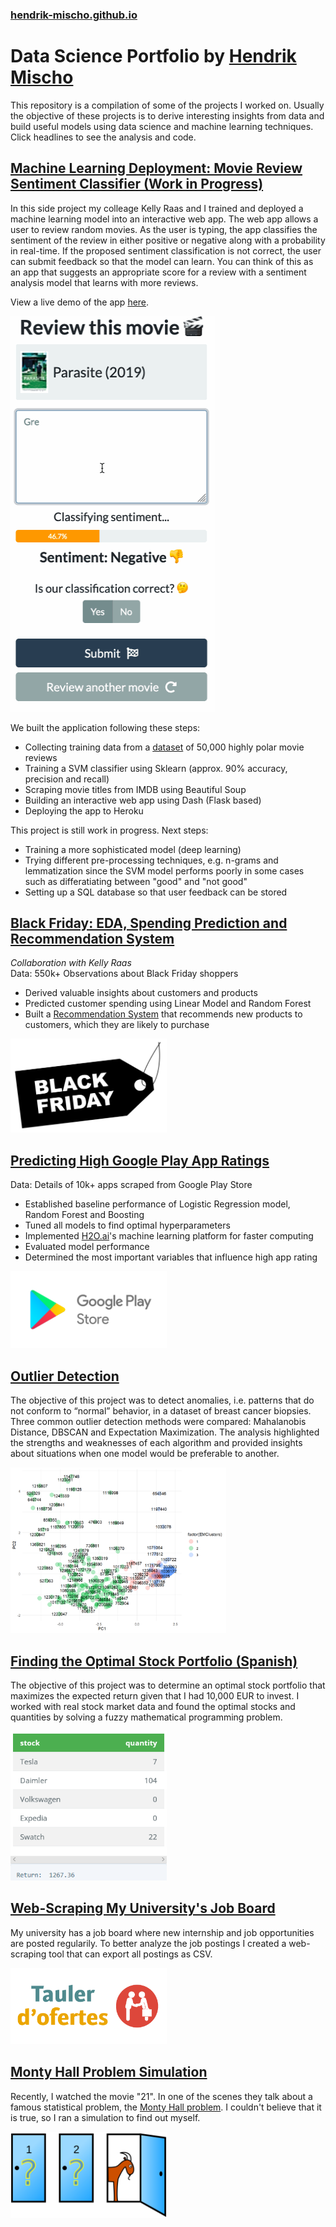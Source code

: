### [hendrik-mischo.github.io](https://hendrik-mischo.github.io)
# Data Science Portfolio by [Hendrik Mischo](https://github.com/hendrik-mischo)
This repository is a compilation of some of the projects I worked on. Usually the objective of these projects is to derive interesting insights from data and build useful models using data science and machine learning techniques. Click headlines to see the analysis and code.

## [Machine Learning Deployment: Movie Review Sentiment Classifier (Work in Progress)](https://github.com/hendrik-mischo/movie-review-sentiment)

In this side project my colleage Kelly Raas and I trained and deployed a machine learning model into an interactive web app. The web app allows a user to review random movies. As the user is typing, the app classifies the sentiment of the review in either positive or negative along with a probability in real-time. If the proposed sentiment classification is not correct, the user can submit feedback so that the model can learn. You can think of this as an app that suggests an appropriate score for a review with a sentiment analysis model that learns with more reviews.

View a live demo of the app [here](https://movie-review-ai.herokuapp.com/).

<img src="img/movie-demo.gif" width="327" height="633" style="text-align: center">

We built the application following these steps:
- Collecting training data from a [dataset](https://ai.stanford.edu/~amaas/data/sentiment/) of 50,000 highly polar movie reviews
- Training a SVM classifier using Sklearn (approx. 90% accuracy, precision and recall)
- Scraping movie titles from IMDB using Beautiful Soup
- Building an interactive web app using Dash (Flask based)
- Deploying the app to Heroku

This project is still work in progress. Next steps:
- Training a more sophisticated model (deep learning)
- Trying different pre-processing techniques, e.g. n-grams and lemmatization since the SVM model performs poorly in some cases such as differatiating between "good" and "not good"
- Setting up a SQL database so that user feedback can be stored



## [Black Friday: EDA, Spending Prediction and Recommendation System](https://hendrik-mischo.github.io/Projects/Black_Friday/Black_Friday.html)
*Collaboration with Kelly Raas* <br/>
Data: 550k+ Observations about Black Friday shoppers
- Derived valuable insights about customers and products
- Predicted customer spending using Linear Model and Random Forest
- Built a [Recommendation System](https://en.wikipedia.org/wiki/Recommender_system) that recommends new products to customers, which they are likely to purchase

<img src="img/black-friday-tag.png" width="250" height="150">

## [Predicting High Google Play App Ratings](https://hendrik-mischo.github.io/Projects/Google_Apps/Google_Apps.html)
Data: Details of 10k+ apps scraped from Google Play Store
- Established baseline performance of Logistic Regression model, Random Forest and Boosting
- Tuned all models to find optimal hyperparameters
- Implemented [H2O.ai](https://www.h2o.ai/)'s machine learning platform for faster computing
- Evaluated model performance
- Determined the most important variables that influence high app rating

<img src="img/google-play.png" width="250" height="123">

## [Outlier Detection](https://hendrik-mischo.github.io/Projects/Outlier_Detection/Outlier_Detection.html)
The objective of this project was to detect anomalies, i.e. patterns that do not conform to “normal” behavior, in a dataset of breast cancer biopsies. Three common outlier detection methods were compared: Mahalanobis Distance, DBSCAN and Expectation Maximization. The analysis highlighted the strengths and weaknesses of each algorithm and provided insights about situations when one model would be preferable to another.

<img src="Projects/Outlier_Detection/files/unnamed-chunk-14-1.png" width="345" height="265">

## [Finding the Optimal Stock Portfolio (Spanish)](https://hendrik-mischo.github.io/Projects/Optimal_Stock_Portfolio/Optimal_Stock_Portfolio.html)
The objective of this project was to determine an optimal stock portfolio that maximizes the expected return given that I had 10,000 EUR to invest. I worked with real stock market data and found the optimal stocks and quantities by solving a fuzzy mathematical programming problem.

<img src="img/optimal-stock-portfolio.png" width="250" height="239">

## [Web-Scraping My University's Job Board](https://hendrik-mischo.github.io/Projects/WebScraping_DOIP/WebScraping_DOIP.html)
My university has a job board where new internship and job opportunities are posted regularily. To better analyze the job postings I created a web-scraping tool that can export all postings as CSV.

<img src="img/doip.png" width="250" height="122">

## [Monty Hall Problem Simulation](https://hendrik-mischo.github.io/Projects/Monty_Hall_Simulation/Monty_Hall_Simulation.html)
Recently, I watched the movie "21". In one of the scenes they talk about a famous statistical problem, the [Monty Hall problem](https://en.wikipedia.org/wiki/Monty_Hall_problem). I couldn't believe that it is true, so I ran a simulation to find out myself.

<img src="img/monty-hall.png" width="250" height="138">
